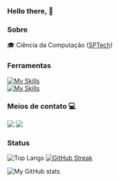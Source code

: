 ### Hello there,  👋

### Sobre
🎓 Ciência da Computação ([SPTech](https://www.sptech.school/))


### Ferramentas

[![My Skills](https://skillicons.dev/icons?i=java,js,python,nodejs,github)](https://skillicons.dev) <br>
[![My Skills](https://skillicons.dev/icons?i=aws,mysql,docker,css,html)](https://skillicons.dev)


###  Meios de contato 💻
<div align="left">
<a href="https://www.linkedin.com/in/vin%C3%ADcius-andrey-vieira-carvalho-90a17b22b/" target="_blank"><img src="https://img.shields.io/badge/LinkedIn-0077B5?style=for-the-badge&logo=linkedin&logoColor=white" target="_blank"></a>
<a href="mailto:vinicius.andreyop123@gmail.com"><img src="https://img.shields.io/badge/Microsoft_Outlook-0078D4?style=for-the-badge&logo=gmail&logoColor=white" target="_blank"></a>

### Status

![Top Langs](https://github-readme-stats.vercel.app/api/top-langs/?username=GustavoPresilli&theme=transparent&layout=compact&show_icons=true&hide_border=true&card_width=250)
[![GitHub Streak](https://streak-stats.demolab.com?user=GustavoPresilli&hide_border=true&theme=transparent)](https://git.io/streak-stats)

![My GitHub stats](https://github-readme-stats.vercel.app/api?username=GustavoPresilli&theme=transparent&show_icons=true&hide_border=true&card_width=250)

